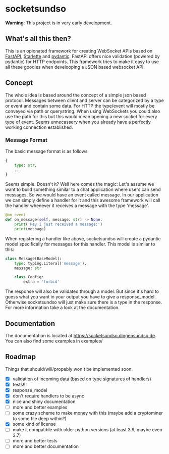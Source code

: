 # socketsundso

**Warning**: This project is in very early development.

## What's all this then?
This is an opionated framework for creating WebSocket APIs based on [FastAPI](https://fastapi.tiangolo.com/), [Starlette](https://www.starlette.io/) and [pydantic](https://pydantic-docs.helpmanual.io/).
FastAPI offers nice validation (powered by pydantic) for HTTP endpoints. This framework tries to make it easy to use all these goodies when develooping a JSON based websocket API.

## Concept
The whole idea is based around the concept of a simple json based protocol. Messages between client and server can be categorized by a type or event and contain some data.
For HTTP the type/event will mostly be conveyed via path or querystring. When using WebSockets you could also use the path for this but this would mean opening a new socket for every type of event. Seems unnecassery when you already have a perfectly working connection established.

### Message Format
The basic message format is as follows
```python
{
	type: str,
	...
}
```

Seems simple. Doesn't it? Well here comes the magic: Let's assume we want to build something similar to a chat application where users can send messages. So we would have an event called message. In our application we can simply define a handler for it and this awesome framework will call the handler whenever it receives a message with the type 'message'.

```python
@on_event
def on_message(self, message: str) -> None:
	print('Hey i just received a message:')
	print(message)
```

When registering a handler like above, socketsundso will create a pydantic model specifically for messages for this handler.
This model is similar to this:
```python
class Message(BaseModel):
	type: typing.Literal('message'),
	message: str

	class Config:
		extra = 'forbid'
```

The response will also be validated through a model. But since it's hard to guess what you want in your output you have to give a response_model. Otherwise socketsundso will just make sure there is a type in the response.
For more information take a look at the documentation.

## Documentation
The documentation is located at <https://socketsundso.dingensundso.de>.
You can also find some examples in examples/


## Roadmap
Things that should/will/propably won't be implemented soon:

- [x] validation of incoming data (based on type signatures of handlers)
- [x] tests!!!
- [x] response_model
- [x] don't require handlers to be async
- [x] nice and shiny documentation
- [ ] more and better examples
- [ ] some crazy scheme to make money with this (maybe add a cryptominer to some file deep within?)
- [x] some kind of license
- [ ] make it compatible with older python versions (at least 3.9, maybe even 3.7)
- [ ] more and better tests
- [ ] more and better documentation
